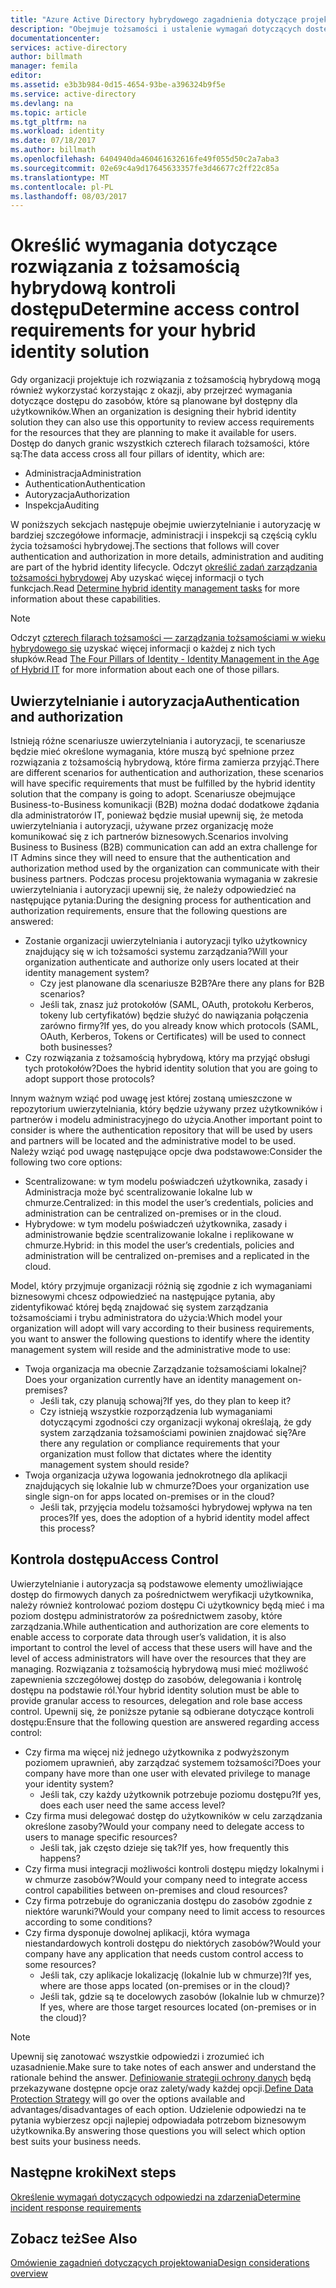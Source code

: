 ```yaml
---
title: "Azure Active Directory hybrydowego zagadnienia dotyczące projektowania tożsamości — określanie wymagań dotyczących kontroli dostępu | Dokumentacja firmy Microsoft"
description: "Obejmuje tożsamości i ustalenie wymagań dotyczących dostępu do zasobów dla użytkowników w środowisku hybrydowym."
documentationcenter: 
services: active-directory
author: billmath
manager: femila
editor: 
ms.assetid: e3b3b984-0d15-4654-93be-a396324b9f5e
ms.service: active-directory
ms.devlang: na
ms.topic: article
ms.tgt_pltfrm: na
ms.workload: identity
ms.date: 07/18/2017
ms.author: billmath
ms.openlocfilehash: 6404940da460461632616fe49f055d50c2a7aba3
ms.sourcegitcommit: 02e69c4a9d17645633357fe3d46677c2ff22c85a
ms.translationtype: MT
ms.contentlocale: pl-PL
ms.lasthandoff: 08/03/2017
---
```

# <a name="determine-access-control-requirements-for-your-hybrid-identity-solution"></a><span data-ttu-id="e8bbb-103">Określić wymagania dotyczące rozwiązania z tożsamością hybrydową kontroli dostępu</span><span class="sxs-lookup"><span data-stu-id="e8bbb-103">Determine access control requirements for your hybrid identity solution</span></span>
<span data-ttu-id="e8bbb-104">Gdy organizacji projektuje ich rozwiązania z tożsamością hybrydową mogą również wykorzystać korzystając z okazji, aby przejrzeć wymagania dotyczące dostępu do zasobów, które są planowane był dostępny dla użytkowników.</span><span class="sxs-lookup"><span data-stu-id="e8bbb-104">When an organization is designing their hybrid identity solution they can also use this opportunity to review access requirements for the resources that they are planning to make it available for users.</span></span> <span data-ttu-id="e8bbb-105">Dostęp do danych granic wszystkich czterech filarach tożsamości, które są:</span><span class="sxs-lookup"><span data-stu-id="e8bbb-105">The data access cross all four pillars of identity, which are:</span></span>

* <span data-ttu-id="e8bbb-106">Administracja</span><span class="sxs-lookup"><span data-stu-id="e8bbb-106">Administration</span></span>
* <span data-ttu-id="e8bbb-107">Authentication</span><span class="sxs-lookup"><span data-stu-id="e8bbb-107">Authentication</span></span>
* <span data-ttu-id="e8bbb-108">Autoryzacja</span><span class="sxs-lookup"><span data-stu-id="e8bbb-108">Authorization</span></span>
* <span data-ttu-id="e8bbb-109">Inspekcja</span><span class="sxs-lookup"><span data-stu-id="e8bbb-109">Auditing</span></span>

<span data-ttu-id="e8bbb-110">W poniższych sekcjach następuje obejmie uwierzytelnianie i autoryzację w bardziej szczegółowe informacje, administracji i inspekcji są częścią cyklu życia tożsamości hybrydowej.</span><span class="sxs-lookup"><span data-stu-id="e8bbb-110">The sections that follows will cover authentication and authorization in more details, administration and auditing are part of the hybrid identity lifecycle.</span></span> <span data-ttu-id="e8bbb-111">Odczyt [określić zadań zarządzania tożsamości hybrydowej](active-directory-hybrid-identity-design-considerations-hybrid-id-management-tasks.md) Aby uzyskać więcej informacji o tych funkcjach.</span><span class="sxs-lookup"><span data-stu-id="e8bbb-111">Read [Determine hybrid identity management tasks](active-directory-hybrid-identity-design-considerations-hybrid-id-management-tasks.md) for more information about these capabilities.</span></span>

> [!NOTE]
> <span data-ttu-id="e8bbb-112">Odczyt [czterech filarach tożsamości — zarządzania tożsamościami w wieku hybrydowego się](http://social.technet.microsoft.com/wiki/contents/articles/15530.the-four-pillars-of-identity-identity-management-in-the-age-of-hybrid-it.aspx) uzyskać więcej informacji o każdej z nich tych słupków.</span><span class="sxs-lookup"><span data-stu-id="e8bbb-112">Read [The Four Pillars of Identity - Identity Management in the Age of Hybrid IT](http://social.technet.microsoft.com/wiki/contents/articles/15530.the-four-pillars-of-identity-identity-management-in-the-age-of-hybrid-it.aspx) for more information about each one of those pillars.</span></span>
> 
> 

## <a name="authentication-and-authorization"></a><span data-ttu-id="e8bbb-113">Uwierzytelnianie i autoryzacja</span><span class="sxs-lookup"><span data-stu-id="e8bbb-113">Authentication and authorization</span></span>
<span data-ttu-id="e8bbb-114">Istnieją różne scenariusze uwierzytelniania i autoryzacji, te scenariusze będzie mieć określone wymagania, które muszą być spełnione przez rozwiązania z tożsamością hybrydową, które firma zamierza przyjąć.</span><span class="sxs-lookup"><span data-stu-id="e8bbb-114">There are different scenarios for authentication and authorization, these scenarios will have specific requirements that must be fulfilled by the hybrid identity solution that the company is going to adopt.</span></span> <span data-ttu-id="e8bbb-115">Scenariusze obejmujące Business-to-Business komunikacji (B2B) można dodać dodatkowe żądania dla administratorów IT, ponieważ będzie musiał upewnij się, że metoda uwierzytelniania i autoryzacji, używane przez organizację może komunikować się z ich partnerów biznesowych.</span><span class="sxs-lookup"><span data-stu-id="e8bbb-115">Scenarios involving Business to Business (B2B) communication can add an extra challenge for IT Admins since they will need to ensure that the authentication and authorization method used by the organization can communicate with their business partners.</span></span> <span data-ttu-id="e8bbb-116">Podczas procesu projektowania wymagania w zakresie uwierzytelniania i autoryzacji upewnij się, że należy odpowiedzieć na następujące pytania:</span><span class="sxs-lookup"><span data-stu-id="e8bbb-116">During the designing process for authentication and authorization requirements, ensure that the following questions are answered:</span></span>

* <span data-ttu-id="e8bbb-117">Zostanie organizacji uwierzytelniania i autoryzacji tylko użytkownicy znajdujący się w ich tożsamości systemu zarządzania?</span><span class="sxs-lookup"><span data-stu-id="e8bbb-117">Will your organization authenticate and authorize only users located at their identity management system?</span></span>
  * <span data-ttu-id="e8bbb-118">Czy jest planowane dla scenariusze B2B?</span><span class="sxs-lookup"><span data-stu-id="e8bbb-118">Are there any plans for B2B scenarios?</span></span>
  * <span data-ttu-id="e8bbb-119">Jeśli tak, znasz już protokołów (SAML, OAuth, protokołu Kerberos, tokeny lub certyfikatów) będzie służyć do nawiązania połączenia zarówno firmy?</span><span class="sxs-lookup"><span data-stu-id="e8bbb-119">If yes, do you already know which protocols (SAML, OAuth, Kerberos, Tokens or Certificates) will be used to connect both businesses?</span></span>
* <span data-ttu-id="e8bbb-120">Czy rozwiązania z tożsamością hybrydową, który ma przyjąć obsługi tych protokołów?</span><span class="sxs-lookup"><span data-stu-id="e8bbb-120">Does the hybrid identity solution that you are going to adopt support those protocols?</span></span>

<span data-ttu-id="e8bbb-121">Innym ważnym wziąć pod uwagę jest której zostaną umieszczone w repozytorium uwierzytelniania, który będzie używany przez użytkowników i partnerów i modelu administracyjnego do użycia.</span><span class="sxs-lookup"><span data-stu-id="e8bbb-121">Another important point to consider is where the authentication repository that will be used by users and partners will be located and the administrative model to be used.</span></span> <span data-ttu-id="e8bbb-122">Należy wziąć pod uwagę następujące opcje dwa podstawowe:</span><span class="sxs-lookup"><span data-stu-id="e8bbb-122">Consider the following two core options:</span></span>

* <span data-ttu-id="e8bbb-123">Scentralizowane: w tym modelu poświadczeń użytkownika, zasady i Administracja może być scentralizowanie lokalne lub w chmurze.</span><span class="sxs-lookup"><span data-stu-id="e8bbb-123">Centralized: in this model the user’s credentials, policies and administration can be centralized on-premises or in the cloud.</span></span>
* <span data-ttu-id="e8bbb-124">Hybrydowe: w tym modelu poświadczeń użytkownika, zasady i administrowanie będzie scentralizowanie lokalne i replikowane w chmurze.</span><span class="sxs-lookup"><span data-stu-id="e8bbb-124">Hybrid: in this model the user’s credentials, policies and administration will be centralized on-premises and a replicated in the cloud.</span></span>

<span data-ttu-id="e8bbb-125">Model, który przyjmuje organizacji różnią się zgodnie z ich wymaganiami biznesowymi chcesz odpowiedzieć na następujące pytania, aby zidentyfikować której będą znajdować się system zarządzania tożsamościami i trybu administratora do użycia:</span><span class="sxs-lookup"><span data-stu-id="e8bbb-125">Which model your organization will adopt will vary according to their business requirements, you want to answer the following questions to identify where the identity management system will reside and the administrative mode to use:</span></span>

* <span data-ttu-id="e8bbb-126">Twoja organizacja ma obecnie Zarządzanie tożsamościami lokalnej?</span><span class="sxs-lookup"><span data-stu-id="e8bbb-126">Does your organization currently have an identity management on-premises?</span></span>
  * <span data-ttu-id="e8bbb-127">Jeśli tak, czy planują schowaj?</span><span class="sxs-lookup"><span data-stu-id="e8bbb-127">If yes, do they plan to keep it?</span></span>
  * <span data-ttu-id="e8bbb-128">Czy istnieją wszystkie rozporządzenia lub wymaganiami dotyczącymi zgodności czy organizacji wykonaj określają, że gdy system zarządzania tożsamościami powinien znajdować się?</span><span class="sxs-lookup"><span data-stu-id="e8bbb-128">Are there any regulation or compliance requirements that your organization must follow that dictates where the identity management system should reside?</span></span>
* <span data-ttu-id="e8bbb-129">Twoja organizacja używa logowania jednokrotnego dla aplikacji znajdujących się lokalnie lub w chmurze?</span><span class="sxs-lookup"><span data-stu-id="e8bbb-129">Does your organization use single sign-on for apps located on-premises or in the cloud?</span></span>
  * <span data-ttu-id="e8bbb-130">Jeśli tak, przyjęcia modelu tożsamości hybrydowej wpływa na ten proces?</span><span class="sxs-lookup"><span data-stu-id="e8bbb-130">If yes, does the adoption of a hybrid identity model affect this process?</span></span>

## <a name="access-control"></a><span data-ttu-id="e8bbb-131">Kontrola dostępu</span><span class="sxs-lookup"><span data-stu-id="e8bbb-131">Access Control</span></span>
<span data-ttu-id="e8bbb-132">Uwierzytelnianie i autoryzacja są podstawowe elementy umożliwiające dostęp do firmowych danych za pośrednictwem weryfikacji użytkownika, należy również kontrolować poziom dostępu Ci użytkownicy będą mieć i ma poziom dostępu administratorów za pośrednictwem zasoby, które zarządzania.</span><span class="sxs-lookup"><span data-stu-id="e8bbb-132">While authentication and authorization are core elements to enable access to corporate data through user’s validation, it is also important to control the level of access that these users will have and the level of access administrators will have over the resources that they are managing.</span></span> <span data-ttu-id="e8bbb-133">Rozwiązania z tożsamością hybrydową musi mieć możliwość zapewnienia szczegółowej dostęp do zasobów, delegowania i kontrolę dostępu na podstawie ról.</span><span class="sxs-lookup"><span data-stu-id="e8bbb-133">Your hybrid identity solution must be able to provide granular access to resources, delegation and role base access control.</span></span> <span data-ttu-id="e8bbb-134">Upewnij się, że poniższe pytanie są odbierane dotyczące kontroli dostępu:</span><span class="sxs-lookup"><span data-stu-id="e8bbb-134">Ensure that the following question are answered regarding access control:</span></span>

* <span data-ttu-id="e8bbb-135">Czy firma ma więcej niż jednego użytkownika z podwyższonym poziomem uprawnień, aby zarządzać systemem tożsamości?</span><span class="sxs-lookup"><span data-stu-id="e8bbb-135">Does your company have more than one user with elevated privilege to manage your identity system?</span></span>
  * <span data-ttu-id="e8bbb-136">Jeśli tak, czy każdy użytkownik potrzebuje poziomu dostępu?</span><span class="sxs-lookup"><span data-stu-id="e8bbb-136">If yes, does each user need the same access level?</span></span>
* <span data-ttu-id="e8bbb-137">Czy firma musi delegować dostęp do użytkowników w celu zarządzania określone zasoby?</span><span class="sxs-lookup"><span data-stu-id="e8bbb-137">Would your company need to delegate access to users to manage specific resources?</span></span>
  * <span data-ttu-id="e8bbb-138">Jeśli tak, jak często dzieje się tak?</span><span class="sxs-lookup"><span data-stu-id="e8bbb-138">If yes, how frequently this happens?</span></span>
* <span data-ttu-id="e8bbb-139">Czy firma musi integracji możliwości kontroli dostępu między lokalnymi i w chmurze zasobów?</span><span class="sxs-lookup"><span data-stu-id="e8bbb-139">Would your company need to integrate access control capabilities between on-premises and cloud resources?</span></span>
* <span data-ttu-id="e8bbb-140">Czy firma potrzebuje do ograniczania dostępu do zasobów zgodnie z niektóre warunki?</span><span class="sxs-lookup"><span data-stu-id="e8bbb-140">Would your company need to limit access to resources according to some conditions?</span></span>
* <span data-ttu-id="e8bbb-141">Czy firma dysponuje dowolnej aplikacji, która wymaga niestandardowych kontroli dostępu do niektórych zasobów?</span><span class="sxs-lookup"><span data-stu-id="e8bbb-141">Would your company have any application that needs custom control access to some resources?</span></span>
  * <span data-ttu-id="e8bbb-142">Jeśli tak, czy aplikacje lokalizację (lokalnie lub w chmurze)?</span><span class="sxs-lookup"><span data-stu-id="e8bbb-142">If yes, where are those apps located (on-premises or in the cloud)?</span></span>
  * <span data-ttu-id="e8bbb-143">Jeśli tak, gdzie są te docelowych zasobów (lokalnie lub w chmurze)?</span><span class="sxs-lookup"><span data-stu-id="e8bbb-143">If yes, where are those target resources located (on-premises or in the cloud)?</span></span>

> [!NOTE]
> <span data-ttu-id="e8bbb-144">Upewnij się zanotować wszystkie odpowiedzi i zrozumieć ich uzasadnienie.</span><span class="sxs-lookup"><span data-stu-id="e8bbb-144">Make sure to take notes of each answer and understand the rationale behind the answer.</span></span> <span data-ttu-id="e8bbb-145">[Definiowanie strategii ochrony danych](active-directory-hybrid-identity-design-considerations-data-protection-strategy.md) będą przekazywane dostępne opcje oraz zalety/wady każdej opcji.</span><span class="sxs-lookup"><span data-stu-id="e8bbb-145">[Define Data Protection Strategy](active-directory-hybrid-identity-design-considerations-data-protection-strategy.md) will go over the options available and advantages/disadvantages of each option.</span></span>  <span data-ttu-id="e8bbb-146">Udzielenie odpowiedzi na te pytania wybierzesz opcji najlepiej odpowiadała potrzebom biznesowym użytkownika.</span><span class="sxs-lookup"><span data-stu-id="e8bbb-146">By answering those questions you will select which option best suits your business needs.</span></span>
> 
> 

## <a name="next-steps"></a><span data-ttu-id="e8bbb-147">Następne kroki</span><span class="sxs-lookup"><span data-stu-id="e8bbb-147">Next steps</span></span>
[<span data-ttu-id="e8bbb-148">Określenie wymagań dotyczących odpowiedzi na zdarzenia</span><span class="sxs-lookup"><span data-stu-id="e8bbb-148">Determine incident response requirements</span></span>](active-directory-hybrid-identity-design-considerations-incident-response-requirements.md)

## <a name="see-also"></a><span data-ttu-id="e8bbb-149">Zobacz też</span><span class="sxs-lookup"><span data-stu-id="e8bbb-149">See Also</span></span>
[<span data-ttu-id="e8bbb-150">Omówienie zagadnień dotyczących projektowania</span><span class="sxs-lookup"><span data-stu-id="e8bbb-150">Design considerations overview</span></span>](active-directory-hybrid-identity-design-considerations-overview.md)

